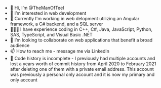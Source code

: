 - 👋 Hi, I’m @TheManOfTeel
- 👀 I’m interested in web development
- 🏢 Currently I'm working in web delopment utilizing an Angular framework, a C# backend, and a SQL server
- 👨🏻‍💻 I have experience coding in C++, C#, Java, JavaScript, Python, SAS, TypeScript, and Visual Basic .NET
- 💞️ I’m looking to collaborate on web applications that benefit a broad audience
- 📫 How to reach me - message me via LinkedIn
- 🚧 Code history is incomplete - I previously had multiple accounts and lost a years worth of commit history from April 2020 to February 2021 after deleting one of them with a private email address. This account was previously a personal only account and it is now my primary and only account

<!---
TheManOfTeel/TheManOfTeel is a ✨ special ✨ repository because its `README.md` (this file) appears on your GitHub profile.
You can click the Preview link to take a look at your changes.
--->
